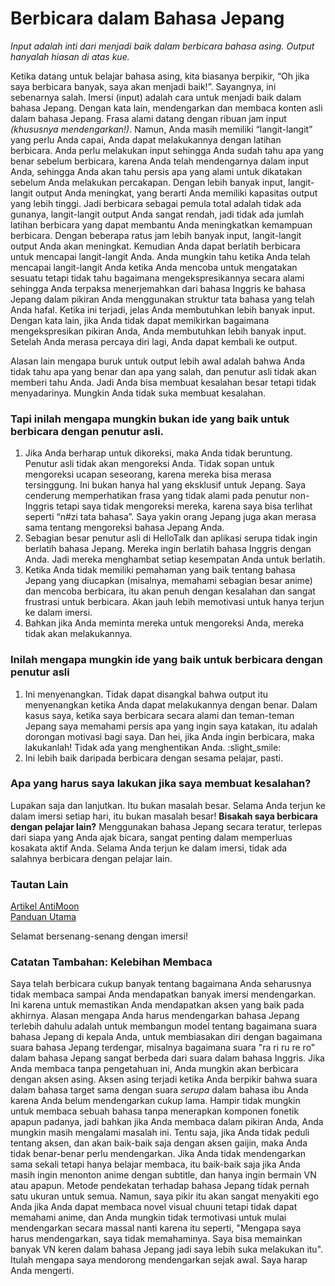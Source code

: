 # Berbicara dalam Bahasa Jepang

*Input adalah inti dari menjadi baik dalam berbicara bahasa asing.*
*Output hanyalah hiasan di atas kue.*

Ketika datang untuk belajar bahasa asing, kita biasanya berpikir, “Oh jika saya berbicara banyak, saya akan menjadi baik!”. Sayangnya, ini sebenarnya salah.
Imersi (input) adalah cara untuk menjadi baik dalam bahasa Jepang. Dengan kata lain, mendengarkan dan membaca konten asli dalam bahasa Jepang. Frasa alami datang dengan ribuan jam input *(khususnya mendengarkan!)*. Namun, Anda masih memiliki “langit-langit” yang perlu Anda capai, Anda dapat melakukannya dengan latihan berbicara.
Anda perlu melakukan input sehingga Anda sudah tahu apa yang benar sebelum berbicara, karena Anda telah mendengarnya dalam input Anda, sehingga Anda akan tahu persis apa yang alami untuk dikatakan sebelum Anda melakukan percakapan.
Dengan lebih banyak input, langit-langit output Anda meningkat, yang berarti Anda memiliki kapasitas output yang lebih tinggi. Jadi berbicara sebagai pemula total adalah tidak ada gunanya, langit-langit output Anda sangat rendah, jadi tidak ada jumlah latihan berbicara yang dapat membantu Anda meningkatkan kemampuan berbicara. Dengan beberapa ratus jam lebih banyak input, langit-langit output Anda akan meningkat. Kemudian Anda dapat berlatih berbicara untuk mencapai langit-langit Anda. Anda mungkin tahu ketika Anda telah mencapai langit-langit Anda ketika Anda mencoba untuk mengatakan sesuatu tetapi tidak tahu bagaimana mengekspresikannya secara alami sehingga Anda terpaksa menerjemahkan dari bahasa Inggris ke bahasa Jepang dalam pikiran Anda menggunakan struktur tata bahasa yang telah Anda hafal. Ketika ini terjadi, jelas Anda membutuhkan lebih banyak input. Dengan kata lain, jika Anda tidak dapat memikirkan bagaimana mengekspresikan pikiran Anda, Anda membutuhkan lebih banyak input. Setelah Anda merasa percaya diri lagi, Anda dapat kembali ke output.

Alasan lain mengapa buruk untuk output lebih awal adalah bahwa Anda tidak tahu apa yang benar dan apa yang salah, dan penutur asli tidak akan memberi tahu Anda. Jadi Anda bisa membuat kesalahan besar tetapi tidak menyadarinya. Mungkin Anda tidak suka membuat kesalahan.

### Tapi inilah mengapa mungkin bukan ide yang baik untuk berbicara dengan penutur asli.
1. Jika Anda berharap untuk dikoreksi, maka Anda tidak beruntung. Penutur asli tidak akan mengoreksi Anda. Tidak sopan untuk mengoreksi ucapan seseorang, karena mereka bisa merasa tersinggung. Ini bukan hanya hal yang eksklusif untuk Jepang. Saya cenderung memperhatikan frasa yang tidak alami pada penutur non-Inggris tetapi saya tidak mengoreksi mereka, karena saya bisa terlihat seperti “n#zi tata bahasa”. Saya yakin orang Jepang juga akan merasa sama tentang mengoreksi bahasa Jepang Anda.
2. Sebagian besar penutur asli di HelloTalk dan aplikasi serupa tidak ingin berlatih bahasa Jepang. Mereka ingin berlatih bahasa Inggris dengan Anda. Jadi mereka menghambat setiap kesempatan Anda untuk berlatih.
3. Ketika Anda tidak memiliki pemahaman yang baik tentang bahasa Jepang yang diucapkan (misalnya, memahami sebagian besar anime) dan mencoba berbicara, itu akan penuh dengan kesalahan dan sangat frustrasi untuk berbicara. Akan jauh lebih memotivasi untuk hanya terjun ke dalam imersi.
4. Bahkan jika Anda meminta mereka untuk mengoreksi Anda, mereka tidak akan melakukannya.

### Inilah mengapa mungkin ide yang baik untuk berbicara dengan penutur asli
1. Ini menyenangkan. Tidak dapat disangkal bahwa output itu menyenangkan ketika Anda dapat melakukannya dengan benar. Dalam kasus saya, ketika saya berbicara secara alami dan teman-teman Jepang saya memahami persis apa yang ingin saya katakan, itu adalah dorongan motivasi bagi saya. Dan hei, jika Anda ingin berbicara, maka lakukanlah! Tidak ada yang menghentikan Anda. :slight_smile:
2. Ini lebih baik daripada berbicara dengan sesama pelajar, pasti.

### Apa yang harus saya lakukan jika saya membuat kesalahan?
Lupakan saja dan lanjutkan. Itu bukan masalah besar. Selama Anda terjun ke dalam imersi setiap hari, itu bukan masalah besar!
**Bisakah saya berbicara dengan pelajar lain?**
Menggunakan bahasa Jepang secara teratur, terlepas dari siapa yang Anda ajak bicara, sangat penting dalam memperluas kosakata aktif Anda. Selama Anda terjun ke dalam imersi, tidak ada salahnya berbicara dengan pelajar lain.

### Tautan Lain
[Artikel AntiMoon](http://www.antimoon.com/other/myths-speaking.htm)  
[Panduan Utama](/guide)  

Selamat bersenang-senang dengan imersi!

### Catatan Tambahan: Kelebihan Membaca

Saya telah berbicara cukup banyak tentang bagaimana Anda seharusnya tidak membaca sampai Anda mendapatkan banyak imersi mendengarkan. Ini karena untuk memastikan Anda mendapatkan aksen yang baik pada akhirnya. Alasan mengapa Anda harus mendengarkan bahasa Jepang terlebih dahulu adalah untuk membangun model tentang bagaimana suara bahasa Jepang di kepala Anda, untuk membiasakan diri dengan bagaimana suara bahasa Jepang terdengar, misalnya bagaimana suara "ra ri ru re ro" dalam bahasa Jepang sangat berbeda dari suara dalam bahasa Inggris. Jika Anda membaca tanpa pengetahuan ini, Anda mungkin akan berbicara dengan aksen asing. Aksen asing terjadi ketika Anda berpikir bahwa suara dalam bahasa target sama dengan suara *serupa* dalam bahasa ibu Anda karena Anda belum mendengarkan cukup lama. Hampir tidak mungkin untuk membaca sebuah bahasa tanpa menerapkan komponen fonetik apapun padanya, jadi bahkan jika Anda membaca dalam pikiran Anda, Anda mungkin masih mengalami masalah ini.
Tentu saja, jika Anda tidak peduli tentang aksen, dan akan baik-baik saja dengan aksen gaijin, maka Anda tidak benar-benar perlu mendengarkan. Jika Anda tidak mendengarkan sama sekali tetapi hanya belajar membaca, itu baik-baik saja jika Anda masih ingin menonton anime dengan subtitle, dan hanya ingin bermain VN atau apapun. Metode pendekatan terhadap bahasa Jepang tidak pernah satu ukuran untuk semua. Namun, saya pikir itu akan sangat menyakiti ego Anda jika Anda dapat membaca novel visual chuuni tetapi tidak dapat memahami anime, dan Anda mungkin tidak termotivasi untuk mulai mendengarkan secara massal nanti karena itu seperti, "Mengapa saya harus mendengarkan, saya tidak memahaminya. Saya bisa memainkan banyak VN keren dalam bahasa Jepang jadi saya lebih suka melakukan itu". Itulah mengapa saya mendorong mendengarkan sejak awal. Saya harap Anda mengerti.
